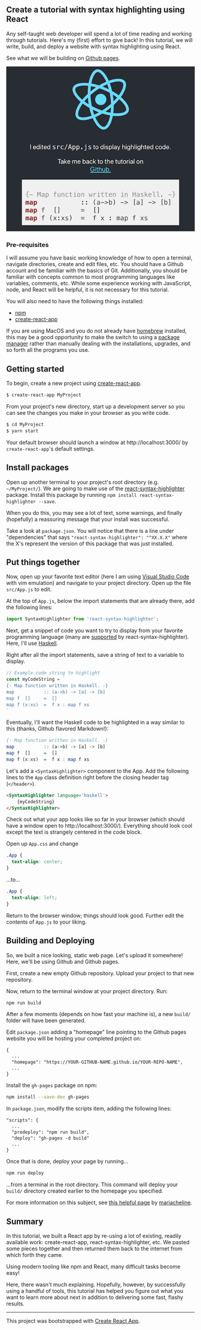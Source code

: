 ## Create a tutorial with syntax highlighting using React

Any self-taught web developer will spend a lot of time reading and working
through tutorials. Here's my (first) effort to give back!  In this tutorial, we
will write, build, and deploy a website with syntax highlighting using React.

See what we will be building on [Github
pages](https://captainalan.github.io/react-syntax-highlighter-tutorial/). 

![Screenshot](preview.png)

### Pre-requisites

I will assume you have basic working knowledge of how to open a terminal,
navigate directories, create and edit files, etc. You should have a Github
account and be familiar with the basics of Git. Additionally, you should be
familiar with concepts common to most programming languages like variables,
comments, etc. While some experience working with JavaScript, node, and React
will be helpful, it is not necessary for this tutorial.

You will also need to have the following things installed:

- [npm](https://www.npmjs.com/)
- [create-react-app](https://github.com/facebook/create-react-app)

If you are using MacOS and you do not already have [homebrew](https://brew.sh/)
installed, this may be a good opportunity to make the switch to using a [package
manager](https://en.wikipedia.org/wiki/Package_manager) rather than manually
dealing with the installations, upgrades, and so forth all the programs you use.

## Getting started

To begin, create a new project using
[create-react-app](https://github.com/facebook/create-react-app).

```bash
$ create-react-app MyProject
```

From your project's new directory, start up a development server so you can see
the changes you make in your browser as you write code.

```bash
$ cd MyProject 
$ yarn start
```

Your default browser should launch a window at http://localhost:3000/ by
`create-react-app`'s default settings.

## Install packages

Open up another terminal to your project's root directory (e.g. `~/MyProject/`).
We are going to make use of the
[react-syntax-highlighter](https://github.com/conorhastings/react-syntax-highlighter/blob/HEAD/AVAILABLE_LANGUAGES_HLJS.MD)
package. Install this package by running `npm install react-syntax-highlighter
--save`.

When you do this, you may see a lot of text, some warnings, and finally
(hopefully) a reassuring message that your install was successful. 

Take a look at `package.json`. You will notice that there is a line under
"dependencies" that says `"react-syntax-highlighter": "^XX.X.X"` where the X's
represent the version of this package that was just installed.

## Put things together

Now, open up your favorite text editor (here I am using [Visual Studio
Code](https://code.visualstudio.com/) with
vim emulation) and navigate to your project directory. Open up the file
`src/App.js` to edit.

At the top of `App.js`, below the import statements that are already there, add
the following lines:

```javascript
import SyntaxHighlighter from 'react-syntax-highlighter';
```

Next, get a snippet of code you want to try to display from your favorite
programming language (many are
[supported](https://github.com/conorhastings/react-syntax-highlighter/blob/HEAD/AVAILABLE_LANGUAGES_HLJS.MD)
by react-syntax-highlighter). Here, I'll use [Haskell](https://www.haskell.org/).

Right after all the import statements, save a string of text to a variable to
display. 

```javascript
// Example code string to highlight
const myCodeString = `
{- Map function written in Haskell. -}
map           :: (a->b) -> [a] -> [b]
map f  []     =  []
map f (x:xs)  =  f x : map f xs
`
```

Eventually, I'll want the Haskell code to be highlighted in a way similar to
this (thanks, Github flavored Markdown!):

```haskell
{- Map function written in Haskell. -}
map           :: (a->b) -> [a] -> [b]
map f  []     =  []
map f (x:xs)  =  f x : map f xs

```

Let's add a `<SyntaxHighlighter>` component to the App.
Add the following lines to the `App` class definition right before the
closing header tag (`</header>`).

```html
<SyntaxHighlighter language='haskell'>
    {myCodeString}
</SyntaxHighlighter>
```

Check out what your app looks like so far in your browser (which should have a
window open to http://localhost:3000/). Everything should look cool except the
text is strangely centered in the code block.

Open up `App.css` and change

```css
.App {
  text-align: center;
}

```

...to...

```css
.App {
  text-align: left;
}

```

Return to the browser window; things should look good. Further edit the contents
of `App.js` to your liking.

## Building and Deploying

So, we built a nice looking, static web page. Let's upload it somewhere! Here,
we'll be using Github and Github pages.

First, create a new empty Github repository. Upload your project to that new
repository. 

Now, return to the terminal window at your project directory. Run:

```bash
npm run build
```

After a few moments (depends on how fast your machine is), a new `build/` folder
will have been generated.

Edit `package.json` adding a "homepage" line pointing to the Github pages
website you will be hosting your completed project on:

```
{
  ...
  "homepage": "https://YOUR-GITHUB-NAME.github.io/YOUR-REPO-NAME",
  ...
}
```

Install the `gh-pages` package on npm:

```bash
npm install --save-dev gh-pages
```

In `package.json`, modify the scripts item, adding the following lines:

```
"scripts": {
  ...
  "predeploy": "npm run build",
  "deploy": "gh-pages -d build"
  ...
}
```

Once that is done, deploy your page by running...

```bash
npm run deploy
```

...from a terminal in the root directory. This command will deploy your `build/`
directory created earlier to the homepage you specified.


For more information on this subject, see [this helpful
page](https://medium.com/@_mariacheline/deploy-create-react-app-project-to-github-pages-2eb6deda5b89)
by [mariacheline](https://medium.com/@_mariacheline).

## Summary

In this tutorial, we built a React app by re-using a lot of existing, readily
available work: create-react-app, react-syntax-highlighter, etc. We pasted some
pieces together and then returned them back to the internet from which forth
they came.

Using modern tooling like npm and React, many difficult tasks become easy! 

Here, there wasn't much explaining. Hopefully, however, by successfully using a
handful of tools, this tutorial has helped you figure out what you want to learn
more about next in addition to delivering some fast, flashy results.

<hr>

This project was bootstrapped with [Create React App](https://github.com/facebook/create-react-app).
